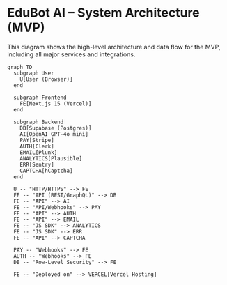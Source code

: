 # EduBot AI – System Architecture (MVP)

This diagram shows the high-level architecture and data flow for the MVP, including all major services and integrations.

```mermaid
graph TD
  subgraph User
    U[User (Browser)]
  end

  subgraph Frontend
    FE[Next.js 15 (Vercel)]
  end

  subgraph Backend
    DB[Supabase (Postgres)]
    AI[OpenAI GPT-4o mini]
    PAY[Stripe]
    AUTH[Clerk]
    EMAIL[Plunk]
    ANALYTICS[Plausible]
    ERR[Sentry]
    CAPTCHA[hCaptcha]
  end

  U -- "HTTP/HTTPS" --> FE
  FE -- "API (REST/GraphQL)" --> DB
  FE -- "API" --> AI
  FE -- "API/Webhooks" --> PAY
  FE -- "API" --> AUTH
  FE -- "API" --> EMAIL
  FE -- "JS SDK" --> ANALYTICS
  FE -- "JS SDK" --> ERR
  FE -- "API" --> CAPTCHA

  PAY -- "Webhooks" --> FE
  AUTH -- "Webhooks" --> FE
  DB -- "Row-Level Security" --> FE

  FE -- "Deployed on" --> VERCEL[Vercel Hosting]
``` 